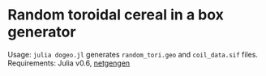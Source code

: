 Random toroidal cereal in a box generator
=========================================

Usage: `julia dogeo.jl` generates `random_tori.geo` and `coil_data.sif` files.
Requirements: Julia v0.6, [netgengen](https://github.com/juhanikataja/netgengen)
